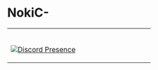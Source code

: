 # NokiC-
<table width="100%"> 
  <tr>
  <td width="50%">
    
&nbsp; <br> [![Discord Presence](https://lanyard.cnrad.dev/api/468812867194322945)](https://discord.com/users/732450729301639168)
    
  </td>

    
  </td>
</table>
